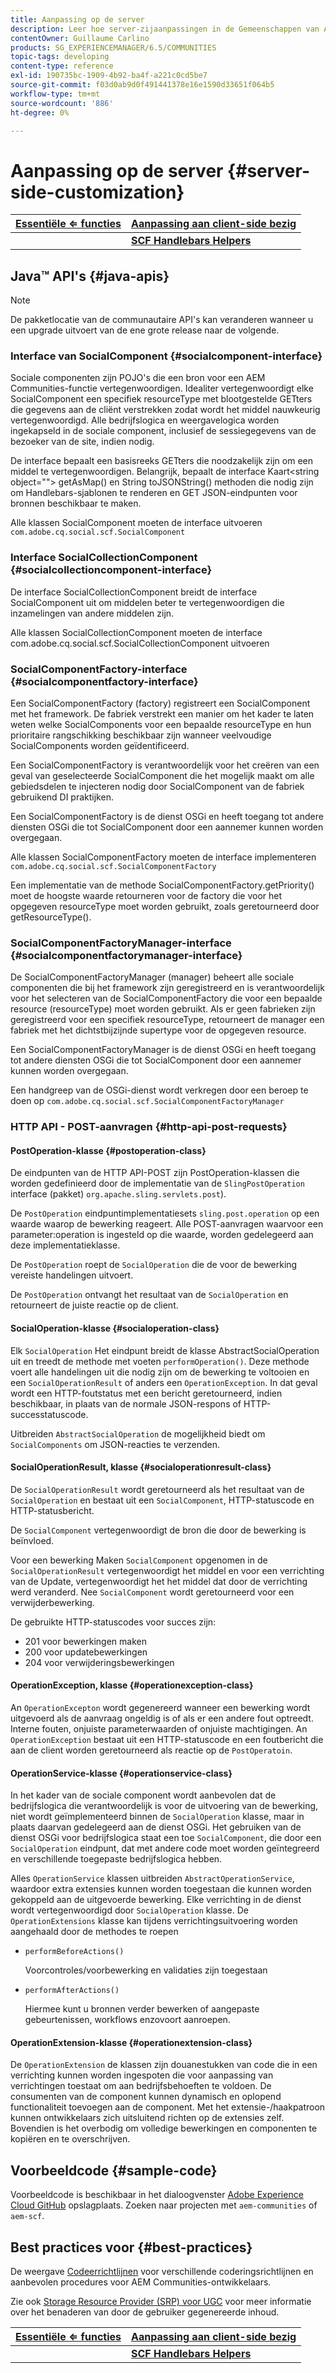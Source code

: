```yaml
---
title: Aanpassing op de server
description: Leer hoe server-zijaanpassingen in de Gemeenschappen van Adobe Experience Manager.
contentOwner: Guillaume Carlino
products: SG_EXPERIENCEMANAGER/6.5/COMMUNITIES
topic-tags: developing
content-type: reference
exl-id: 190735bc-1909-4b92-ba4f-a221c0cd5be7
source-git-commit: f03d0ab9d0f491441378e16e1590d33651f064b5
workflow-type: tm+mt
source-wordcount: '886'
ht-degree: 0%

---
```


# Aanpassing op de server {#server-side-customization}

| **[Essentiële ⇐ functies](essentials.md)** | **[Aanpassing aan client-side bezig](client-customize.md)** |
|---|---|
|   | **[SCF Handlebars Helpers](handlebars-helpers.md)** |

## Java™ API&#39;s {#java-apis}

>[!NOTE]
>
>De pakketlocatie van de communautaire API&#39;s kan veranderen wanneer u een upgrade uitvoert van de ene grote release naar de volgende.

### Interface van SocialComponent {#socialcomponent-interface}

Sociale componenten zijn POJO&#39;s die een bron voor een AEM Communities-functie vertegenwoordigen. Idealiter vertegenwoordigt elke SocialComponent een specifiek resourceType met blootgestelde GETters die gegevens aan de cliënt verstrekken zodat wordt het middel nauwkeurig vertegenwoordigd. Alle bedrijfslogica en weergavelogica worden ingekapseld in de sociale component, inclusief de sessiegegevens van de bezoeker van de site, indien nodig.

De interface bepaalt een basisreeks GETters die noodzakelijk zijn om een middel te vertegenwoordigen. Belangrijk, bepaalt de interface Kaart&lt;string object=&quot;&quot;> getAsMap() en String toJSONString() methoden die nodig zijn om Handlebars-sjablonen te renderen en GET JSON-eindpunten voor bronnen beschikbaar te maken.

Alle klassen SocialComponent moeten de interface uitvoeren `com.adobe.cq.social.scf.SocialComponent`

### Interface SocialCollectionComponent {#socialcollectioncomponent-interface}

De interface SocialCollectionComponent breidt de interface SocialComponent uit om middelen beter te vertegenwoordigen die inzamelingen van andere middelen zijn.

Alle klassen SocialCollectionComponent moeten de interface com.adobe.cq.social.scf.SocialCollectionComponent uitvoeren

### SocialComponentFactory-interface {#socialcomponentfactory-interface}

Een SocialComponentFactory (factory) registreert een SocialComponent met het framework. De fabriek verstrekt een manier om het kader te laten weten welke SocialComponents voor een bepaalde resourceType en hun prioritaire rangschikking beschikbaar zijn wanneer veelvoudige SocialComponents worden geïdentificeerd.

Een SocialComponentFactory is verantwoordelijk voor het creëren van een geval van geselecteerde SocialComponent die het mogelijk maakt om alle gebiedsdelen te injecteren nodig door SocialComponent van de fabriek gebruikend DI praktijken.

Een SocialComponentFactory is de dienst OSGi en heeft toegang tot andere diensten OSGi die tot SocialComponent door een aannemer kunnen worden overgegaan.

Alle klassen SocialComponentFactory moeten de interface implementeren `com.adobe.cq.social.scf.SocialComponentFactory`

Een implementatie van de methode SocialComponentFactory.getPriority() moet de hoogste waarde retourneren voor de factory die voor het opgegeven resourceType moet worden gebruikt, zoals geretourneerd door getResourceType().

### SocialComponentFactoryManager-interface {#socialcomponentfactorymanager-interface}

De SocialComponentFactoryManager (manager) beheert alle sociale componenten die bij het framework zijn geregistreerd en is verantwoordelijk voor het selecteren van de SocialComponentFactory die voor een bepaalde resource (resourceType) moet worden gebruikt. Als er geen fabrieken zijn geregistreerd voor een specifiek resourceType, retourneert de manager een fabriek met het dichtstbijzijnde supertype voor de opgegeven resource.

Een SocialComponentFactoryManager is de dienst OSGi en heeft toegang tot andere diensten OSGi die tot SocialComponent door een aannemer kunnen worden overgegaan.

Een handgreep van de OSGi-dienst wordt verkregen door een beroep te doen op `com.adobe.cq.social.scf.SocialComponentFactoryManager`

### HTTP API - POST-aanvragen {#http-api-post-requests}

#### PostOperation-klasse {#postoperation-class}

De eindpunten van de HTTP API-POST zijn PostOperation-klassen die worden gedefinieerd door de implementatie van de `SlingPostOperation` interface (pakket) `org.apache.sling.servlets.post`).

De `PostOperation` eindpuntimplementatiesets `sling.post.operation` op een waarde waarop de bewerking reageert. Alle POST-aanvragen waarvoor een parameter:operation is ingesteld op die waarde, worden gedelegeerd aan deze implementatieklasse.

De `PostOperation` roept de `SocialOperation` die de voor de bewerking vereiste handelingen uitvoert.

De `PostOperation` ontvangt het resultaat van de `SocialOperation` en retourneert de juiste reactie op de client.

#### SocialOperation-klasse {#socialoperation-class}

Elk `SocialOperation` Het eindpunt breidt de klasse AbstractSocialOperation uit en treedt de methode met voeten `performOperation()`. Deze methode voert alle handelingen uit die nodig zijn om de bewerking te voltooien en een `SocialOperationResult` of anders een `OperationException`. In dat geval wordt een HTTP-foutstatus met een bericht geretourneerd, indien beschikbaar, in plaats van de normale JSON-respons of HTTP-successtatuscode.

Uitbreiden `AbstractSocialOperation` de mogelijkheid biedt om `SocialComponents` om JSON-reacties te verzenden.

#### SocialOperationResult, klasse {#socialoperationresult-class}

De `SocialOperationResult` wordt geretourneerd als het resultaat van de `SocialOperation` en bestaat uit een `SocialComponent`, HTTP-statuscode en HTTP-statusbericht.

De `SocialComponent` vertegenwoordigt de bron die door de bewerking is beïnvloed.

Voor een bewerking Maken `SocialComponent` opgenomen in de `SocialOperationResult` vertegenwoordigt het middel en voor een verrichting van de Update, vertegenwoordigt het het middel dat door de verrichting werd veranderd. Nee `SocialComponent` wordt geretourneerd voor een verwijderbewerking.

De gebruikte HTTP-statuscodes voor succes zijn:

* 201 voor bewerkingen maken
* 200 voor updatebewerkingen
* 204 voor verwijderingsbewerkingen

#### OperationException, klasse {#operationexception-class}

An `OperationExcepton` wordt gegenereerd wanneer een bewerking wordt uitgevoerd als de aanvraag ongeldig is of als er een andere fout optreedt. Interne fouten, onjuiste parameterwaarden of onjuiste machtigingen. An `OperationException` bestaat uit een HTTP-statuscode en een foutbericht die aan de client worden geretourneerd als reactie op de `PostOperatoin`.

#### OperationService-klasse {#operationservice-class}

In het kader van de sociale component wordt aanbevolen dat de bedrijfslogica die verantwoordelijk is voor de uitvoering van de bewerking, niet wordt geïmplementeerd binnen de `SocialOperation` klasse, maar in plaats daarvan gedelegeerd aan de dienst OSGi. Het gebruiken van de dienst OSGi voor bedrijfslogica staat een toe `SocialComponent`, die door een `SocialOperation` eindpunt, dat met andere code moet worden geïntegreerd en verschillende toegepaste bedrijfslogica hebben.

Alles `OperationService` klassen uitbreiden `AbstractOperationService`, waardoor extra extensies kunnen worden toegestaan die kunnen worden gekoppeld aan de uitgevoerde bewerking. Elke verrichting in de dienst wordt vertegenwoordigd door `SocialOperation` klasse. De `OperationExtensions` klasse kan tijdens verrichtingsuitvoering worden aangehaald door de methodes te roepen

* `performBeforeActions()`

  Voorcontroles/voorbewerking en validaties zijn toegestaan
* `performAfterActions()`

  Hiermee kunt u bronnen verder bewerken of aangepaste gebeurtenissen, workflows enzovoort aanroepen.

#### OperationExtension-klasse {#operationextension-class}

De `OperationExtension` de klassen zijn douanestukken van code die in een verrichting kunnen worden ingespoten die voor aanpassing van verrichtingen toestaat om aan bedrijfsbehoeften te voldoen. De consumenten van de component kunnen dynamisch en oplopend functionaliteit toevoegen aan de component. Met het extensie-/haakpatroon kunnen ontwikkelaars zich uitsluitend richten op de extensies zelf. Bovendien is het overbodig om volledige bewerkingen en componenten te kopiëren en te overschrijven.

## Voorbeeldcode {#sample-code}

Voorbeeldcode is beschikbaar in het dialoogvenster [Adobe Experience Cloud GitHub](https://github.com/Adobe-Marketing-Cloud) opslagplaats. Zoeken naar projecten met `aem-communities` of `aem-scf`.

## Best practices voor {#best-practices}

De weergave [Codeerrichtlijnen](code-guide.md) voor verschillende coderingsrichtlijnen en aanbevolen procedures voor AEM Communities-ontwikkelaars.

Zie ook [Storage Resource Provider (SRP) voor UGC](srp.md) voor meer informatie over het benaderen van door de gebruiker gegenereerde inhoud.

| **[Essentiële ⇐ functies](essentials.md)** | **[Aanpassing aan client-side bezig](client-customize.md)** |
|---|---|
|   | **[SCF Handlebars Helpers](handlebars-helpers.md)** |
